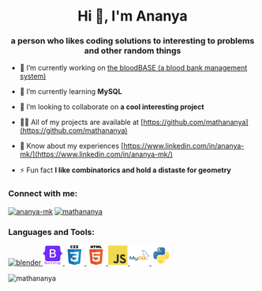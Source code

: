 <h1 align="center">Hi 👋, I'm Ananya</h1>
<h3 align="center">a person who likes coding solutions to interesting to problems and other random things</h3>

- 🔭 I’m currently working on [the bloodBASE (a blood bank management system)](https://github.com/mathananya/bloodBASE)

- 🌱 I’m currently learning **MySQL**

- 👯 I’m looking to collaborate on **a cool interesting project**

- 👨‍💻 All of my projects are available at [https://github.com/mathananya](https://github.com/mathananya)

- 📄 Know about my experiences [https://www.linkedin.com/in/ananya-mk/](https://www.linkedin.com/in/ananya-mk/)

- ⚡ Fun fact **I like combinatorics and hold a distaste for geometry**

<h3 align="left">Connect with me:</h3>
<p align="left">
<a href="https://linkedin.com/in/ananya-mk" target="blank"><img align="center" src="https://raw.githubusercontent.com/rahuldkjain/github-profile-readme-generator/master/src/images/icons/Social/linked-in-alt.svg" alt="ananya-mk" height="30" width="40" /></a>
<a href="https://www.hackerrank.com/mathananya" target="blank"><img align="center" src="https://raw.githubusercontent.com/rahuldkjain/github-profile-readme-generator/master/src/images/icons/Social/hackerrank.svg" alt="mathananya" height="30" width="40" /></a>
</p>

<h3 align="left">Languages and Tools:</h3>
<p align="left"> <a href="https://www.blender.org/" target="_blank" rel="noreferrer"> <img src="https://download.blender.org/branding/community/blender_community_badge_white.svg" alt="blender" width="40" height="40"/> </a> <a href="https://getbootstrap.com" target="_blank" rel="noreferrer"> <img src="https://raw.githubusercontent.com/devicons/devicon/master/icons/bootstrap/bootstrap-plain-wordmark.svg" alt="bootstrap" width="40" height="40"/> </a> <a href="https://www.w3schools.com/css/" target="_blank" rel="noreferrer"> <img src="https://raw.githubusercontent.com/devicons/devicon/master/icons/css3/css3-original-wordmark.svg" alt="css3" width="40" height="40"/> </a> <a href="https://www.w3.org/html/" target="_blank" rel="noreferrer"> <img src="https://raw.githubusercontent.com/devicons/devicon/master/icons/html5/html5-original-wordmark.svg" alt="html5" width="40" height="40"/> </a> <a href="https://developer.mozilla.org/en-US/docs/Web/JavaScript" target="_blank" rel="noreferrer"> <img src="https://raw.githubusercontent.com/devicons/devicon/master/icons/javascript/javascript-original.svg" alt="javascript" width="40" height="40"/> </a> <a href="https://www.mysql.com/" target="_blank" rel="noreferrer"> <img src="https://raw.githubusercontent.com/devicons/devicon/master/icons/mysql/mysql-original-wordmark.svg" alt="mysql" width="40" height="40"/> </a> <a href="https://www.python.org" target="_blank" rel="noreferrer"> <img src="https://raw.githubusercontent.com/devicons/devicon/master/icons/python/python-original.svg" alt="python" width="40" height="40"/> </a> </p>

<p><img align="center" src="https://github-readme-stats.vercel.app/api/top-langs?username=mathananya&show_icons=true&locale=en&layout=compact" alt="mathananya" /></p>
